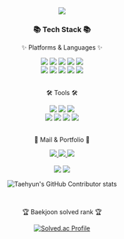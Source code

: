 <div align=center>
  <img src="https://capsule-render.vercel.app/api?type=waving&color=auto&height=200&section=header&text=Byungjoo%20Github!&fontSize-90" />
</div>
<div align=center>
  <h3>📚 Tech Stack 📚</h3>
	<p>✨ Platforms & Languages ✨</p>
</div>
<div align="center">
  <img src="https://img.shields.io/badge/Java-ED8B00?style=for-the-badge&logo=openjdk&logoColor=white" />
  <img src="https://img.shields.io/badge/Spring-6DB33F?style=for-the-badge&logo=spring&logoColor=white" />
  <img src="https://img.shields.io/badge/HTML5-E34F26?style=for-the-badge&logo=html5&logoColor=white" />
  <img src="https://img.shields.io/badge/CSS3-1572B6?style=for-the-badge&logo=css3&logoColor=white" />
  <img src="https://img.shields.io/badge/Mybatis-000000?style=for-the-badge&logo=Fluentd&logoColor=white" />
  <br>
  <img src="https://img.shields.io/badge/Oracle%20SQL-F80000?style=for-the-badge&logo=Oracle&logoColor=white" />
  <img src="https://img.shields.io/badge/JavaScript-F7DF1E?style=for-the-badge&logo=JavaScript&logoColor=white" />
  <img src="https://img.shields.io/badge/React-20232A?style=for-the-badge&logo=react&logoColor=61DAFB" />
  <img src="https://img.shields.io/badge/Bootstrap-563D7C?style=for-the-badge&logo=bootstrap&logoColor=white" />
  <img src="https://img.shields.io/badge/jQuery-0769AD?style=for-the-badge&logo=jquery&logoColor=white" />
  <br>
</div>	
<br>
<div align=center>
	<p>🛠 Tools 🛠</p>
</div>
<div align=center>
	<img src="https://img.shields.io/badge/Visual_Studio_Code-0078D4?style=for-the-badge&logo=visual%20studio%20code&logoColor=white" />
	<img src="https://img.shields.io/badge/Eclipse-2C2255?style=for-the-badge&logo=eclipse&logoColor=white" />
	<img src="https://img.shields.io/badge/IntelliJ_IDEA-000000.svg?style=for-the-badge&logo=intellij-idea&logoColor=white" />
	<br>
	<img src="https://img.shields.io/badge/Windows-0078D6?style=for-the-badge&logo=windows&logoColor=white" />
	<img src="https://img.shields.io/badge/Tomcat-F8DC75?style=for-the-badge&logo=ApacheTomcat&logoColor=white" />
  	<img src="https://img.shields.io/badge/GitHub-100000?style=for-the-badge&logo=github&logoColor=white" />
  	<img src="https://img.shields.io/badge/Notion-%23000000.svg?style=for-the-badge&logo=notion&logoColor=white" />
</div>
<br>
<div align=center>
	<p>🎨 Mail & Portfolio 🎨</p>
</div>

<div align=center>
	<a href="https://yermi.co.kr">
		<img src="https://img.shields.io/badge/Portfolio-FF3633?style=for-the-badge&logo=Micro.blog&logoColor=white" />
	</a>
	<a href="">
		<img src="https://img.shields.io/badge/Mail-30B980?style=for-the-badge&logo=Gmail&logoColor=white" />
	</a>
	<a href="https://gentle-snowboard-1c6.notion.site/Yermi-5e8c65dba4df4ab09e83665cf2ee001d">
		<img src="https://img.shields.io/badge/Notion-000000?style=for-the-badge&logo=Notion&logoColor=white" />
	</a>
	<br>
</div>

<div align=center>
	<br>
<img src="https://github-readme-stats.vercel.app/api/top-langs/?username=sbj07&layout=compact">
<img src="https://github-readme-stats.vercel.app/api?username=sbj07&show_icons=true">

![Taehyun's GitHub Contributor stats](https://github-contributor-stats.vercel.app/api?username=sbj07)

<br>
<p>🏆 Baekjoon solved rank 🏆</p>
	
[![Solved.ac Profile](http://mazassumnida.wtf/api/v2/generate_badge?boj=tjdqudwn98)](https://solved.ac/tjdqudwn98)
</div>


